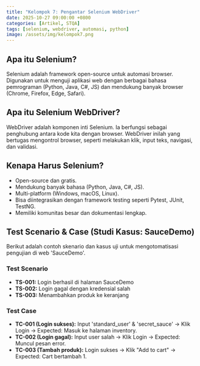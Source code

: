 ```yaml
---
title: "Kelompok 7: Pengantar Selenium WebDriver"
date: 2025-10-27 09:00:00 +0800
categories: [Artikel, STQA]
tags: [selenium, webdriver, automasi, python]
image: /assets/img/kelompok7.png
---
```


## Apa itu Selenium?
Selenium adalah framework open-source untuk automasi browser. Digunakan untuk menguji aplikasi web dengan berbagai bahasa pemrograman (Python, Java, C#, JS) dan mendukung banyak browser (Chrome, Firefox, Edge, Safari).

## Apa itu Selenium WebDriver?
WebDriver adalah komponen inti Selenium. Ia berfungsi sebagai penghubung antara kode kita dengan browser. WebDriver inilah yang bertugas mengontrol browser, seperti melakukan klik, input teks, navigasi, dan validasi.

## Kenapa Harus Selenium?
* Open-source dan gratis.
* Mendukung banyak bahasa (Python, Java, C#, JS).
* Multi-platform (Windows, macOS, Linux).
* Bisa diintegrasikan dengan framework testing seperti Pytest, JUnit, TestNG.
* Memiliki komunitas besar dan dokumentasi lengkap.

## Test Scenario & Case (Studi Kasus: SauceDemo)
Berikut adalah contoh skenario dan kasus uji untuk mengotomatisasi pengujian di web 'SauceDemo'.

### Test Scenario
* **TS-001:** Login berhasil di halaman SauceDemo
* **TS-002:** Login gagal dengan kredensial salah
* **TS-003:** Menambahkan produk ke keranjang

### Test Case
* **TC-001 (Login sukses):** Input 'standard_user' & 'secret_sauce' -> Klik Login -> Expected: Masuk ke halaman inventory.
* **TC-002 (Login gagal):** Input user salah -> Klik Login -> Expected: Muncul pesan error.
* **TC-003 (Tambah produk):** Login sukses -> Klik "Add to cart" -> Expected: Cart bertambah 1.
